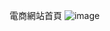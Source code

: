 電商網站首頁
![image](https://github.com/Jiacheng1216/ecommerce/assets/88382512/a9d3f8e0-aba5-468d-aeec-f3f1117988a6)

